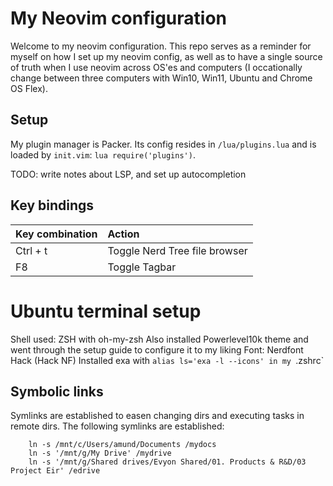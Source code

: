 # My Neovim configuration

Welcome to my neovim configuration. This repo serves as a reminder for myself on how I set up my neovim config, as well as to have a single source of truth when I use neovim across OS'es and computers (I occationally change between three computers with Win10, Win11, Ubuntu and Chrome OS Flex).


## Setup

My plugin manager is Packer. Its config resides in `/lua/plugins.lua` and is loaded by `init.vim`: `lua require('plugins')`.

TODO: write notes about LSP, and set up autocompletion



## Key bindings

| **Key combination** | **Action** |
|:-----|:------|
|Ctrl + t | Toggle Nerd Tree file browser |
| F8 | Toggle Tagbar |


# Ubuntu terminal setup

Shell used: ZSH with oh-my-zsh
Also installed Powerlevel10k theme and went through the setup guide to configure it to my liking
Font: Nerdfont Hack (Hack NF)
Installed exa with `alias ls='exa -l --icons' in my `.zshrc`

## Symbolic links
Symlinks are established to easen changing dirs and executing tasks in remote dirs. The following symlinks are established:

		ln -s /mnt/c/Users/amund/Documents /mydocs
		ln -s '/mnt/g/My Drive' /mydrive
		ln -s '/mnt/g/Shared drives/Evyon Shared/01. Products & R&D/03 Project Eir' /edrive


